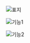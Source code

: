 ![표지](https://github.com/user-attachments/assets/f8ba1689-3eb6-433d-b94d-875f29ad5cb8)

![기능1](https://github.com/user-attachments/assets/691edad7-8c10-4762-950f-fd82a3633cdd)

![기능2](https://github.com/user-attachments/assets/b30cbaae-3ccd-472d-9b5b-494fb3f16ab9)
